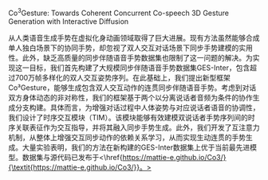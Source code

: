 Co$^{3}$Gesture: Towards Coherent Concurrent Co-speech 3D Gesture Generation with Interactive Diffusion

从人类语音生成手势在虚拟化身动画领域取得了巨大进展。现有方法虽然能够合成单人独白场景下的协同手势，却忽视了双人交互对话场景下同步手势建模的实用性。此外，缺乏高质量的同步伴随语音手势数据集也限制了这一问题的解决。为实现这一目标，我们首先构建了大规模同步伴随语音手势数据集GES-Inter，包含超过700万帧多样化的双人交互姿势序列。在此基础上，我们提出新型框架Co³Gesture，能够生成包含双人交互动作的连贯同步伴随语音手势。考虑到对话双方身体动态的非对称性，我们的框架基于两个以分离说话者音频为条件的协作生成分支构建。具体而言，为增强对话过程中人体姿势与对应说话者语音的协调性，我们设计了时序交互模块（TIM）。该模块能够有效建模双说话者手势序列间的时序关联表征作为交互指导，并将其融入同步手势生成。此外，我们开发了互注意力机制，从整体上增强交互同步动作的依赖关系学习，从而实现生动连贯的手势生成。大量实验表明，我们的方法在新构建的GES-Inter数据集上优于当前最先进模型。数据集与源代码已发布于<\href{https://mattie-e.github.io/Co3/}{\textit{https://mattie-e.github.io/Co3/}}。>

